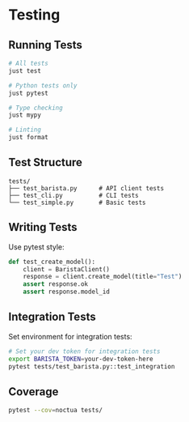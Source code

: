 # Testing

## Running Tests

```bash
# All tests
just test

# Python tests only
just pytest

# Type checking
just mypy

# Linting
just format
```

## Test Structure

```
tests/
├── test_barista.py      # API client tests
├── test_cli.py          # CLI tests
└── test_simple.py       # Basic tests
```

## Writing Tests

Use pytest style:

```python
def test_create_model():
    client = BaristaClient()
    response = client.create_model(title="Test")
    assert response.ok
    assert response.model_id
```

## Integration Tests

Set environment for integration tests:
```bash
# Set your dev token for integration tests
export BARISTA_TOKEN=your-dev-token-here
pytest tests/test_barista.py::test_integration
```

## Coverage

```bash
pytest --cov=noctua tests/
```
